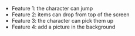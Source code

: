 - Feature 1: the character can jump 
- Feature 2: items can drop from top of the screen
- Feature 3: the character can pick them up 
- Feature 4: add a picture in the background 